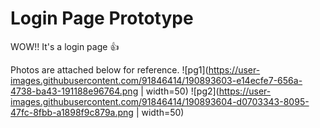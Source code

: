# Login Page Prototype

WOW!! It's a login page 👍

Photos are attached below for reference.
![pg1](https://user-images.githubusercontent.com/91846414/190893603-e14ecfe7-656a-4738-ba43-191188e96764.png | width=50)
![pg2](https://user-images.githubusercontent.com/91846414/190893604-d0703343-8095-47fc-8fbb-a1898f9c879a.png | width=50)


